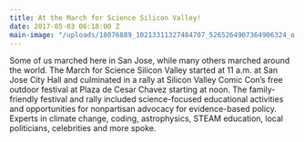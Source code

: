 ```yaml
---
title: At the March for Science Silicon Valley!
date: 2017-05-03 06:18:00 Z
main-image: "/uploads/18076889_10213311327484707_5265264907364906324_o.jpg"
---
```


Some of us marched here in San Jose, while many others marched around the world.  The March for Science Silicon Valley started at 11 a.m. at San Jose City Hall and culminated in a rally at Silicon Valley Comic Con’s free outdoor festival at Plaza de Cesar Chavez starting at noon. The family-friendly festival and rally included science-focused educational activities and opportunities for nonpartisan advocacy for evidence-based policy. Experts in climate change, coding, astrophysics, STEAM education, local politicians, celebrities and more spoke. 